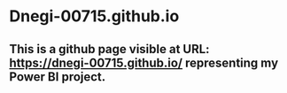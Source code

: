 # Dnegi-00715.github.io
## This is a github page visible at URL: https://dnegi-00715.github.io/ representing my Power BI project.
